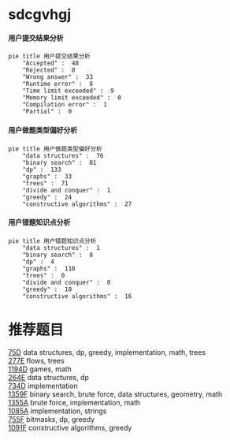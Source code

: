 # sdcgvhgj

<!-- tabs:start -->



#### **用户提交结果分析**

```mermaid
pie title 用户提交结果分析
    "Accepted" :  48
    "Rejected" :  0
    "Wrong answer" :  33
    "Runtime error" :  8
    "Time limit exceeded" :  9
    "Memory limit exceeded" :  0
    "Compilation error" :  1
    "Partial" :  0
```

#### **用户做题类型偏好分析**

```mermaid
pie title 用户做题类型偏好分析
    "data structures" :  76
    "binary search" :  81
    "dp" :  133
    "graphs" :  33
    "trees" :  71
    "divide and conquer" :  1
    "greedy" :  24
    "constructive algorithms" :  27
```
#### **用户错题知识点分析**

```mermaid
pie title 用户错题知识点分析
    "data structures" :  1
    "binary search" :  8
    "dp" :  4
    "graphs" :  110
    "trees" :  0
    "divide and conquer" :  0
    "greedy" :  10
    "constructive algorithms" :  16
```



<!-- tabs:end -->
# 推荐题目
[75D](https://codeforces.com/contest/75/problem/D)		data structures,
                        dp,
                        greedy,
                        implementation,
                        math,
                        trees		  
[277E](https://codeforces.com/contest/277/problem/E)		flows,
                        trees		  
[1194D](https://codeforces.com/contest/1194/problem/D)		games,
                        math		  
[264E](https://codeforces.com/contest/264/problem/E)		data structures,
                        dp		  
[734D](https://codeforces.com/contest/734/problem/D)		implementation		  
[1359F](https://codeforces.com/contest/1359/problem/F)		binary search,
                        brute force,
                        data structures,
                        geometry,
                        math		  
[1355A](https://codeforces.com/contest/1355/problem/A)		brute force,
                        implementation,
                        math		  
[1085A](https://codeforces.com/contest/1085/problem/A)		implementation,
                        strings		  
[755F](https://codeforces.com/contest/755/problem/F)		bitmasks,
                        dp,
                        greedy		  
[1091F](https://codeforces.com/contest/1091/problem/F)		constructive algorithms,
                        greedy		  
